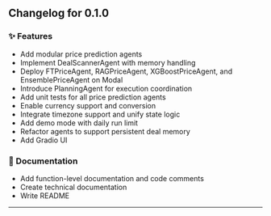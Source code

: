 ## Changelog for 0.1.0

### ✨ Features  
- Add modular price prediction agents  
- Implement DealScannerAgent with memory handling  
- Deploy FTPriceAgent, RAGPriceAgent, XGBoostPriceAgent, and EnsemblePriceAgent on Modal  
- Introduce PlanningAgent for execution coordination  
- Add unit tests for all price prediction agents  
- Enable currency support and conversion  
- Integrate timezone support and unify state logic  
- Add demo mode with daily run limit  
- Refactor agents to support persistent deal memory
- Add Gradio UI

### 📄 Documentation  
- Add function-level documentation and code comments  
- Create technical documentation  
- Write README

----


